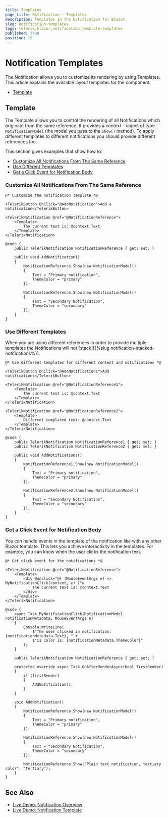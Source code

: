 ```yaml
---
title: Templates
page_title: Notification - Templates
description: Templates in the Notification for Blazor.
slug: notification-templates
tags: telerik,blazor,notification,template,templates
published: True
position: 10
---
```


# Notification Templates

The Notification allows you to customize its rendering by using Templates. This article explains the available layout templates for the component.

* [Template](#template)


## Template

The Template allows you to control the rendering of all Notifications which originate from the same reference. It provides a context - object of type `NotificationModel` (the model you pass to the `Show()` method). To apply different templates to different notifications you should provide different references too. 

This section gives examples that show how to:

* [Customize All Notifications From The Same Reference](#customize-all-notifications-from-the-same-reference)
* [Use Different Templates](#use-different-templates)
* [Get a Click Event for Notification Body](#get-a-click-event-for-notification-body)


### Customize All Notifications From The Same Reference

````RAZOR
@* Customize the notification template *@

<TelerikButton OnClick="@AddNotification">Add a notification</TelerikButton>

<TelerikNotification @ref="@NotificationReference">
    <Template>
        The current text is: @context.Text
    </Template>
</TelerikNotification>

@code {
    public TelerikNotification NotificationReference { get; set; }

    public void AddNotification()
    {
        NotificationReference.Show(new NotificationModel()
        {
            Text = "Primary notification",
            ThemeColor = "primary"
        });

        NotificationReference.Show(new NotificationModel()
        {
            Text = "Secondary Notification",
            ThemeColor = "secondary"
        });
    }
}
````

### Use Different Templates

When you are using different references in order to provide multiple templates the Notifications will not [stack]({%slug notification-stacked-notifications%}).

````RAZOR
@* Use different templates for different content and notifications *@

<TelerikButton OnClick="@AddNotifications">Add notifications</TelerikButton>

<TelerikNotification @ref="@NotificationReference1">
    <Template>
        The current text is: @context.Text
    </Template>
</TelerikNotification>

<TelerikNotification @ref="@NotificationReference2">
    <Template>
        Different templated text: @context.Text
    </Template>
</TelerikNotification>

@code {
    public TelerikNotification NotificationReference1 { get; set; }
    public TelerikNotification NotificationReference2 { get; set; }

    public void AddNotifications()
    {
        NotificationReference1.Show(new NotificationModel()
        {
            Text = "Primary notification",
            ThemeColor = "primary"
        });

        NotificationReference2.Show(new NotificationModel()
        {
            Text = "Secondary Notification",
            ThemeColor = "secondary"
        });
    }
}
````


### Get a Click Event for Notification Body

You can handle events in the template of the notification like with any other Blazor template. This lets you achieve interactivity in the templates. For example, you can know when the user clicks the notification text.

````RAZOR
@* Get click event for the notifications *@

<TelerikNotification @ref="@NotificationReference">
    <Template>
        <div @onclick="@( (MouseEventArgs e) => MyNotificationClick(context, e) )">
            The current text is: @context.Text
        </div>
    </Template>
</TelerikNotification>

@code {
    async Task MyNotificationClick(NotificationModel notificationMetadata, MouseEventArgs e)
    {
        Console.WriteLine(
            $"The user clicked in notification: {notificationMetadata.Text}, " +
            $"is color is: {notificationMetadata.ThemeColor}"
        );
    }

    public TelerikNotification NotificationReference { get; set; }

    protected override async Task OnAfterRenderAsync(bool firstRender)
    {
        if (firstRender)
        {
            AddNotification();
        }
    }

    void AddNotification()
    {
        NotificationReference.Show(new NotificationModel()
        {
            Text = "Primary notification",
            ThemeColor = "primary"
        });

        NotificationReference.Show(new NotificationModel()
        {
            Text = "Secondary Notification",
            ThemeColor = "secondary"
        });

        NotificationReference.Show("Plain text notification, tertiary color", "tertiary");
    }
}
````


## See Also

  * [Live Demo: Notification Overview](https://demos.telerik.com/blazor-ui/notification/overview)
  * [Live Demo: Notification Template](https://demos.telerik.com/blazor-ui/notification/template)
